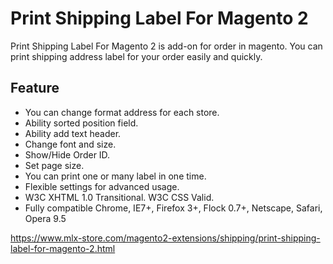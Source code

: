 # Print Shipping Label For Magento 2

Print Shipping Label For Magento 2 is add-on for order in magento. You can print shipping address label for your order easily and quickly.

## Feature
- You can change format address for each store.
- Ability sorted position field.
- Ability add text header.
- Change font and size.
- Show/Hide Order ID.
- Set page size.
- You can print one or many label in one time.
- Flexible settings for advanced usage.
- W3C XHTML 1.0 Transitional. W3C CSS Valid.
- Fully compatible Chrome, IE7+, Firefox 3+, Flock 0.7+, Netscape, Safari, Opera 9.5

https://www.mlx-store.com/magento2-extensions/shipping/print-shipping-label-for-magento-2.html
